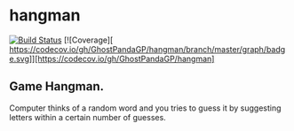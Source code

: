 # hangman
[![Build Status](https://travis-ci.com/GhostPandaGP/hangman.svg?branch=master)](https://travis-ci.com/GhostPandaGP/hangman)
[![Coverage][ https://codecov.io/gh/GhostPandaGP/hangman/branch/master/graph/badge.svg]][https://codecov.io/gh/GhostPandaGP/hangman]

## Game Hangman.

Computer thinks of a random word and you tries to guess
it by suggesting letters within a certain number of guesses. 
